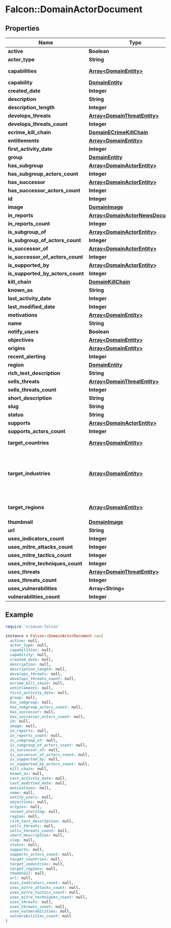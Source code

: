 # Falcon::DomainActorDocument

## Properties

| Name | Type | Description | Notes |
| ---- | ---- | ----------- | ----- |
| **active** | **Boolean** | Boolean field marking if actor is active |  |
| **actor_type** | **String** | Actor type, one of: targeted, ecrime | [optional] |
| **capabilities** | [**Array&lt;DomainEntity&gt;**](DomainEntity.md) | actor&#39;s capabilities, some examples: RAT,Ransomware,Spearphishing,Downloader,Backdoor,InformationStealer,exploit,CredentialHarvesting,dropper,DenialOfService,Loader,Phishing |  |
| **capability** | [**DomainEntity**](DomainEntity.md) |  | [optional] |
| **created_date** | **Integer** | Actor&#39;s document creation date when it was added to the Falcon portal in unix timestamp format |  |
| **description** | **String** | Actor&#39;s text description, partially containing structured data from other fields | [optional] |
| **description_length** | **Integer** |  | [optional] |
| **develops_threats** | [**Array&lt;DomainThreatEntity&gt;**](DomainThreatEntity.md) |  | [optional] |
| **develops_threats_count** | **Integer** |  | [optional] |
| **ecrime_kill_chain** | [**DomainECrimeKillChain**](DomainECrimeKillChain.md) |  | [optional] |
| **entitlements** | [**Array&lt;DomainEntity&gt;**](DomainEntity.md) | Field used to filter user&#39;s access to actor documents | [optional] |
| **first_activity_date** | **Integer** | Actor&#39;s first activity observed date in unix timestamp format |  |
| **group** | [**DomainEntity**](DomainEntity.md) |  | [optional] |
| **has_subgroup** | [**Array&lt;DomainActorEntity&gt;**](DomainActorEntity.md) |  | [optional] |
| **has_subgroup_actors_count** | **Integer** |  | [optional] |
| **has_successor** | [**Array&lt;DomainActorEntity&gt;**](DomainActorEntity.md) |  | [optional] |
| **has_successor_actors_count** | **Integer** |  | [optional] |
| **id** | **Integer** | Numerical ID for the Actor |  |
| **image** | [**DomainImage**](DomainImage.md) |  | [optional] |
| **in_reports** | [**Array&lt;DomainActorNewsDocument&gt;**](DomainActorNewsDocument.md) |  | [optional] |
| **in_reports_count** | **Integer** |  | [optional] |
| **is_subgroup_of** | [**Array&lt;DomainActorEntity&gt;**](DomainActorEntity.md) |  | [optional] |
| **is_subgroup_of_actors_count** | **Integer** |  | [optional] |
| **is_successor_of** | [**Array&lt;DomainActorEntity&gt;**](DomainActorEntity.md) |  | [optional] |
| **is_successor_of_actors_count** | **Integer** |  | [optional] |
| **is_supported_by** | [**Array&lt;DomainActorEntity&gt;**](DomainActorEntity.md) |  | [optional] |
| **is_supported_by_actors_count** | **Integer** |  | [optional] |
| **kill_chain** | [**DomainKillChain**](DomainKillChain.md) |  | [optional] |
| **known_as** | **String** | Alternative names and community identifiers of an actor |  |
| **last_activity_date** | **Integer** | Actor&#39;s last (most recent) activity observed date in unix timestamp format |  |
| **last_modified_date** | **Integer** | Actor&#39;s document last modified date in unix timestamp format |  |
| **motivations** | [**Array&lt;DomainEntity&gt;**](DomainEntity.md) | Actor&#39;s activity motivation, one of: State-Sponsored, Criminal, Hacktivism |  |
| **name** | **String** | Actor&#39;s name, composed of 2 words | [optional] |
| **notify_users** | **Boolean** | internal field |  |
| **objectives** | [**Array&lt;DomainEntity&gt;**](DomainEntity.md) | Actor&#39;s activity objectives, one of: IntelligenceGathering, FinancialGain, IntellectualPropertyTheft, defacement, Destruction, DenialOfService |  |
| **origins** | [**Array&lt;DomainEntity&gt;**](DomainEntity.md) | represents origin of actor&#39;s activity and/or members, some examples: China,Russian Federation,Eastern Europe,Iran,East Asia, South Asia |  |
| **recent_alerting** | **Integer** | Recent CrowdStrike&#39;s finished intelligence alerting date in unix timestamp format | [optional] |
| **region** | [**DomainEntity**](DomainEntity.md) |  | [optional] |
| **rich_text_description** | **String** | Rich text version of the description field | [optional] |
| **sells_threats** | [**Array&lt;DomainThreatEntity&gt;**](DomainThreatEntity.md) |  | [optional] |
| **sells_threats_count** | **Integer** |  | [optional] |
| **short_description** | **String** | Short version of the description field |  |
| **slug** | **String** | Name in url friendly format, lowercased and spaces replaced with dash | [optional] |
| **status** | **String** | Status of an actor, one of: Active, Inactive, Retired |  |
| **supports** | [**Array&lt;DomainActorEntity&gt;**](DomainActorEntity.md) |  | [optional] |
| **supports_actors_count** | **Integer** |  | [optional] |
| **target_countries** | [**Array&lt;DomainEntity&gt;**](DomainEntity.md) | Target countries of actor&#39;s activity and attacks, slug value is a 2 characters code for the country value, some examples: United States,United Kingdom,Germany,India,Japan,France,Australia,Canada,China |  |
| **target_industries** | [**Array&lt;DomainEntity&gt;**](DomainEntity.md) | Target economical industries of actor&#39;s activity and attacks. List of available values: Government, Financial Services, Technology, Telecommunications, Healthcare, Energy, Academic, Media, Aerospace, NGO, Manufacturing, Industrials and Engineering, Retail, Hospitality, Consulting and Professional Services, Opportunistic, Aviation, Defense, Transportation, Oil and Gas, Legal, Pharmaceutical, Logistics, Military, Automotive, Food and Beverage, Consumer Goods, Real Estate, Insurance, Agriculture, Chemicals, Utilities, Maritime, Extractive, Travel, Dissident, Cryptocurrency, Entertainment, National Government, Law Enforcement, Think Tanks, Local Government, Sports Organizations, Computer Gaming, Biomedical, Nonprofit, Financial Management &amp; Hedge Funds, Political Parties, Architectural and Engineering, Emergency Services, Social Media, International Government, Nuclear, Research Entities, Vocational and Higher-Level Education, eCommerce |  |
| **target_regions** | [**Array&lt;DomainEntity&gt;**](DomainEntity.md) | Target geographic regions of actor&#39;s activity and attacks. List of available values: North America, Western Europe, Southeast Asia, Middle East, Eastern Europe, South Asia, South America, Oceania, East Asia, Central Africa, Northern Europe, Southern Europe, North Africa, Southern Africa, Central America, Central Asia, East Africa, West Africa, Caribbean |  |
| **thumbnail** | [**DomainImage**](DomainImage.md) |  | [optional] |
| **url** | **String** | URL at which actor profile can be accessed | [optional] |
| **uses_indicators_count** | **Integer** |  | [optional] |
| **uses_mitre_attacks_count** | **Integer** |  | [optional] |
| **uses_mitre_tactics_count** | **Integer** |  | [optional] |
| **uses_mitre_techniques_count** | **Integer** |  | [optional] |
| **uses_threats** | [**Array&lt;DomainThreatEntity&gt;**](DomainThreatEntity.md) |  | [optional] |
| **uses_threats_count** | **Integer** |  | [optional] |
| **uses_vulnerabilities** | **Array&lt;String&gt;** | Comma separated values of vulnerabilities by CVE codes that are exploited by actor | [optional] |
| **vulnerabilities_count** | **Integer** |  | [optional] |

## Example

```ruby
require 'crimson-falcon'

instance = Falcon::DomainActorDocument.new(
  active: null,
  actor_type: null,
  capabilities: null,
  capability: null,
  created_date: null,
  description: null,
  description_length: null,
  develops_threats: null,
  develops_threats_count: null,
  ecrime_kill_chain: null,
  entitlements: null,
  first_activity_date: null,
  group: null,
  has_subgroup: null,
  has_subgroup_actors_count: null,
  has_successor: null,
  has_successor_actors_count: null,
  id: null,
  image: null,
  in_reports: null,
  in_reports_count: null,
  is_subgroup_of: null,
  is_subgroup_of_actors_count: null,
  is_successor_of: null,
  is_successor_of_actors_count: null,
  is_supported_by: null,
  is_supported_by_actors_count: null,
  kill_chain: null,
  known_as: null,
  last_activity_date: null,
  last_modified_date: null,
  motivations: null,
  name: null,
  notify_users: null,
  objectives: null,
  origins: null,
  recent_alerting: null,
  region: null,
  rich_text_description: null,
  sells_threats: null,
  sells_threats_count: null,
  short_description: null,
  slug: null,
  status: null,
  supports: null,
  supports_actors_count: null,
  target_countries: null,
  target_industries: null,
  target_regions: null,
  thumbnail: null,
  url: null,
  uses_indicators_count: null,
  uses_mitre_attacks_count: null,
  uses_mitre_tactics_count: null,
  uses_mitre_techniques_count: null,
  uses_threats: null,
  uses_threats_count: null,
  uses_vulnerabilities: null,
  vulnerabilities_count: null
)
```

